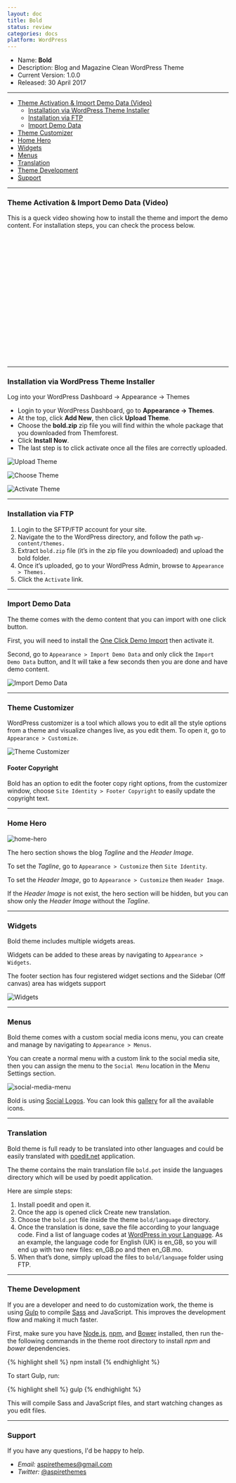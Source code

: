 ```yaml
---
layout: doc
title: Bold
status: review
categories: docs
platform: WordPress
---
```


* Name: **Bold**
* Description: Blog and Magazine Clean WordPress Theme
* Current Version: 1.0.0
* Released: 30 April 2017

---

* [Theme Activation & Import Demo Data (Video)](#theme-activation--import-demo-data-video)
  * [Installation via WordPress Theme Installer](#installation-via-wordpress-theme-installer)
  * [Installation via FTP](#installation-via-ftp)
  * [Import Demo Data](#import-demo-data)
* [Theme Customizer](#theme-customizer)
* [Home Hero](#home-hero)
* [Widgets](#widgets)
* [Menus](#menus)
* [Translation](#translation)
* [Theme Development](#theme-development)
* [Support](#Support)

---

### Theme Activation & Import Demo Data (Video)

This is a queck video showing how to install the theme and import the demo content. For installation steps, you can check the process below.

<script src="//fast.wistia.com/embed/medias/y78esomvvl.jsonp" async></script><script src="//fast.wistia.com/assets/external/E-v1.js" async></script><div class="wistia_responsive_padding" style="padding:56.25% 0 0 0;position:relative;"><div class="wistia_responsive_wrapper" style="height:100%;left:0;position:absolute;top:0;width:100%;"><div class="wistia_embed wistia_async_y78esomvvl videoFoam=true" style="height:100%;width:100%">&nbsp;</div></div></div>

---

### Installation via WordPress Theme Installer

Log into your WordPress Dashboard → Appearance → Themes

- Login to your WordPress Dashboard, go to **Appearance → Themes**.
- At the top, click **Add New**, then click **Upload Theme**.
- Choose the **bold.zip** zip file you will find within the whole package that you downloaded from Themforest.
- Click **Install Now**.
- The last step is to click activate once all the files are correctly uploaded.

![Upload Theme](/images/docs/wordpress/shared/upload-theme.png)

![Choose Theme](/images/docs/wordpress/shared/choose-theme-file.png)

![Activate Theme](/images/docs/wordpress/shared/activate-theme.png)

---

### Installation via FTP

1. Login to the SFTP/FTP account for your site.
2. Navigate the to the WordPress directory, and follow the path `wp-content/themes.`
3. Extract `bold.zip` file (it’s in the zip file you downloaded) and upload the bold folder.
4. Once it’s uploaded, go to your WordPress Admin, browse to `Appearance > Themes.`
5. Click the `Activate` link.

---

### Import Demo Data

The theme comes with the demo content that you can import with one click button.

First, you will need to install the [One Click Demo Import](https://wordpress.org/plugins/one-click-demo-import/) then activate it.

Second, go to `Appearance > Import Demo Data` and only click the `Import Demo Data` button, and It will take a few seconds then you are done and have demo content.

![Import Demo Data](/images/docs/wordpress/shared/demo-import.png)

---

### Theme Customizer

WordPress customizer is a tool which allows you to edit all the style options from a theme and visualize changes live, as you edit them. To open it, go to `Appearance > Customize`.

![Theme Customizer](/images/docs/wordpress/bold/customizer.png)

#### Footer Copyright

Bold has an option to edit the footer copy right options, from the customizer window, choose `Site Identity > Footer Copyright` to easily update the copyright text.

---

### Home Hero

![home-hero](/images/docs/wordpress/bold/home-hero.png)

The hero section shows the blog *Tagline* and the *Header Image*.

To set the *Tagline*, go to `Appearance > Customize` then `Site Identity`.

To set the *Header Image*, go to `Appearance > Customize` then `Header Image`.

If the *Header Image* is not exist, the hero section will be hidden, but you can show only the *Header Image* without the *Tagline*.

---

### Widgets

Bold theme includes multiple widgets areas.

Widgets can be added to these areas by navigating to `Appearance > Widgets`.

The footer section has four registered widget sections and the Sidebar (Off canvas) area has widgets support

![Widgets](/images/docs/wordpress/bold/widgets.png)

---

### Menus

Bold theme comes with a custom social media icons menu, you can create and manage by navigating to `Appearance > Menus`.

You can create a normal menu with a custom link to the social media site, then you can assign the menu to the `Social Menu` location in the Menu Settings section.

![social-media-menu](/images/docs/wordpress/bold/social-media-menu.png)

Bold is using [Social Logos](https://github.com/Automattic/social-logos). You can look this [gallery](https://wpcalypso.wordpress.com/devdocs/design/social-logos) for all the available icons.

---

### Translation

Bold theme is full ready to be translated into other languages and could be easily translated with [poedit.net](https://poedit.net/) application.

The theme contains the main translation file `bold.pot` inside the languages directory which will be used by poedit application.

Here are simple steps:

1. Install poedit and open it.
2. Once the app is opened click Create new translation.
3. Choose the `bold.pot` file inside the theme `bold/language` directory.
4. Once the translation is done, save the file according to your language code. Find a list of language codes at [WordPress in your Language](https://make.wordpress.org/polyglots/teams/). As an example, the language code for English (UK) is en_GB, so you will end up with two new files: en_GB.po and then en_GB.mo.
5. When that’s done, simply upload the files to `bold/language` folder using FTP.

---

### Theme Development

If you are a developer and need to do customization work, the theme is using [Gulp](https://github.com/gulpjs/gulp) to compile [Sass](http://sass-lang.com/) and JavaScript. This improves the development flow and making it much faster.

First, make sure you have [Node.js](https://nodejs.org/en/), [npm](https://www.npmjs.com/), and [Bower](https://bower.io/#install-bower) installed, then run the-the following commands in the theme root directory to install *npm* and *bower* dependencies.

{% highlight shell %}
npm install
{% endhighlight %}

To start Gulp, run:

{% highlight shell %}
gulp
{% endhighlight %}

This will compile Sass and JavaScript files, and start watching changes as you edit files.

---

### Support

If you have any questions, I'd be happy to help.

* _Email:_ [aspirethemes@gmail.com](mailto:aspirethemes@gmail.com)
* _Twitter:_ [@aspirethemes](https://twitter.com/aspirethemes)
